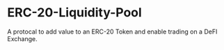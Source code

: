 # ERC-20-Liquidity-Pool

A protocal to add value to an ERC-20 Token and enable trading on a DeFI Exchange.
